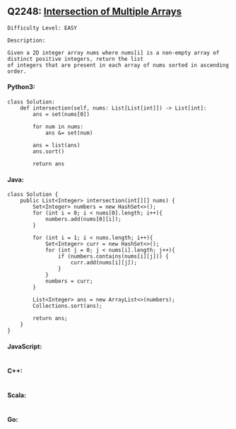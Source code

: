 ## Q2248: [Intersection of Multiple Arrays](https://leetcode.com/problems/intersection-of-multiple-arrays/)

```
Difficulty Level: EASY
```

```
Description:

Given a 2D integer array nums where nums[i] is a non-empty array of distinct positive integers, return the list
of integers that are present in each array of nums sorted in ascending order.
```

#### Python3:

```
class Solution:
    def intersection(self, nums: List[List[int]]) -> List[int]:
        ans = set(nums[0])

        for num in nums:
            ans &= set(num)

        ans = list(ans)
        ans.sort()

        return ans
```

#### Java:

```
class Solution {
    public List<Integer> intersection(int[][] nums) {
        Set<Integer> numbers = new HashSet<>();
        for (int i = 0; i < nums[0].length; i++){
            numbers.add(nums[0][i]);
        }

        for (int i = 1; i < nums.length; i++){
            Set<Integer> curr = new HashSet<>();
            for (int j = 0; j < nums[i].length; j++){
                if (numbers.contains(nums[i][j])) {
                    curr.add(nums[i][j]);
                }
            }
            numbers = curr;
        }

        List<Integer> ans = new ArrayList<>(numbers);
        Collections.sort(ans);

        return ans;
    }
}
```

#### JavaScript:

```

```

#### C++:

```

```

#### Scala:

```

```

#### Go:

```

```